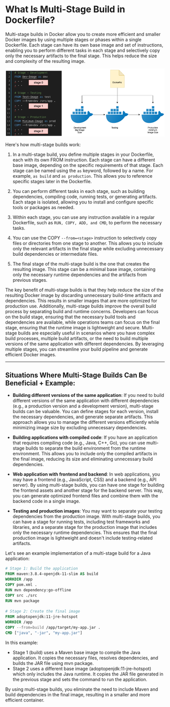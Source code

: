 # What Is Multi-Stage Build in Dockerfile?
Multi-stage builds in Docker allow you to create more efficient and smaller Docker images by using multiple stages or phases within a single Dockerfile. Each stage can have its own base image and set of instructions, enabling you to perform different tasks in each stage and selectively copy only the necessary artifacts to the final stage. This helps reduce the size and complexity of the resulting image.

![](./imgs/multi_stage.png)

Here's how multi-stage builds work:

1. In a multi-stage build, you define multiple stages in your Dockerfile, each with its own FROM instruction. Each stage can have a different base image, depending on the specific requirements of that stage.  Each stage can be named using the `as` keyword, followed by a name. For example, `as build` and `as production`. This allows you to reference specific stages later in the Dockerfile.

2. You can perform different tasks in each stage, such as building dependencies, compiling code, running tests, or generating artifacts. Each stage is isolated, allowing you to install and configure specific tools or packages as needed.

3. Within each stage, you can use any instruction available in a regular Dockerfile, such as `RUN, COPY, ADD, and CMD`, to perform the necessary tasks.

4. You can use the COPY `--from=<stage>` instruction to selectively copy files or directories from one stage to another. This allows you to include only the relevant artifacts in the final stage while excluding unnecessary build dependencies or intermediate files.

5. The final stage of the multi-stage build is the one that creates the resulting image. This stage can be a minimal base image, containing only the necessary runtime dependencies and the artifacts from previous stages.

The key benefit of multi-stage builds is that they help reduce the size of the resulting Docker image by discarding unnecessary build-time artifacts and dependencies. This results in smaller images that are more optimized for production use. Additionally, multi-stage builds improve the overall build process by separating build and runtime concerns. Developers can focus on the build stage, ensuring that the necessary build tools and dependencies are available, while operations teams can focus on the final stage, ensuring that the runtime image is lightweight and secure. Multi-stage builds are especially useful in scenarios where you have complex build processes, multiple build artifacts, or the need to build multiple versions of the same application with different dependencies. By leveraging multiple stages, you can streamline your build pipeline and generate efficient Docker images.

---

## Situations Where Multi-Stage Builds Can Be Beneficial + Example:
- **Building different versions of the same application**: If you need to build different versions of the same application with different dependencies (e.g., a production version and a development version), multi-stage builds can be valuable. You can define stages for each version, install the necessary dependencies, and generate separate artifacts. This approach allows you to manage the different versions efficiently while minimizing image size by excluding unnecessary dependencies.

- **Building applications with compiled code**: If you have an application that requires compiling code (e.g., Java, C++, Go), you can use multi-stage builds to separate the build environment from the runtime environment. This allows you to include only the compiled artifacts in the final image, reducing its size and eliminating unnecessary build dependencies.

- **Web application with frontend and backend**: In web applications, you may have a frontend (e.g., JavaScript, CSS) and a backend (e.g., API server). By using multi-stage builds, you can have one stage for building the frontend assets and another stage for the backend server. This way, you can generate optimized frontend files and combine them with the backend code in a single image.

- **Testing and production images**: You may want to separate your testing dependencies from the production image. With multi-stage builds, you can have a stage for running tests, including test frameworks and libraries, and a separate stage for the production image that includes only the necessary runtime dependencies. This ensures that the final production image is lightweight and doesn't include testing-related artifacts.

Let's see an example implementation of a multi-stage build for a Java application:

```Dockerfile
# Stage 1: Build the application
FROM maven:3.8.4-openjdk-11-slim AS build
WORKDIR /app
COPY pom.xml .
RUN mvn dependency:go-offline
COPY src ./src
RUN mvn package

# Stage 2: Create the final image
FROM adoptopenjdk:11-jre-hotspot
WORKDIR /app
COPY --from=build /app/target/my-app.jar .
CMD ["java", "-jar", "my-app.jar"]
```
In this example:
- Stage 1 (build) uses a Maven base image to compile the Java application. It copies the necessary files, resolves dependencies, and builds the JAR file using mvn package.
- Stage 2 uses a different base image (adoptopenjdk:11-jre-hotspot) which only includes the Java runtime. It copies the JAR file generated in the previous stage and sets the command to run the application.

By using multi-stage builds, you eliminate the need to include Maven and build dependencies in the final image, resulting in a smaller and more efficient container.